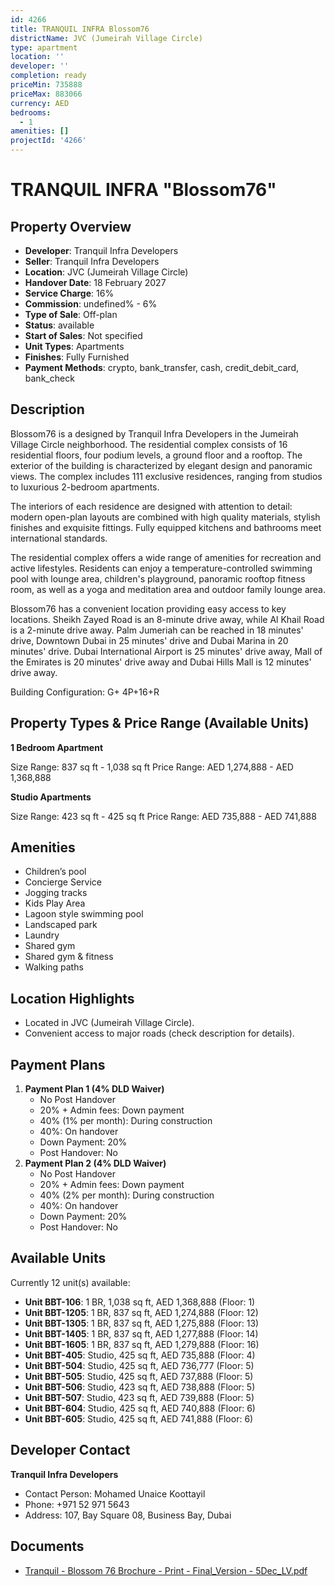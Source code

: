```yaml
---
id: 4266
title: TRANQUIL INFRA Blossom76
districtName: JVC (Jumeirah Village Circle)
type: apartment
location: ''
developer: ''
completion: ready
priceMin: 735888
priceMax: 883066
currency: AED
bedrooms:
  - 1
amenities: []
projectId: '4266'
---
```


# TRANQUIL INFRA "Blossom76"

## Property Overview
- **Developer**: Tranquil Infra Developers
- **Seller**: Tranquil Infra Developers
- **Location**: JVC (Jumeirah Village Circle)
- **Handover Date**: 18 February 2027
- **Service Charge**: 16%
- **Commission**: undefined% - 6%
- **Type of Sale**: Off-plan
- **Status**: available
- **Start of Sales**: Not specified
- **Unit Types**: Apartments
- **Finishes**: Fully Furnished
- **Payment Methods**: crypto, bank_transfer, cash, credit_debit_card, bank_check

## Description
Blossom76 is a designed by Tranquil Infra Developers in the Jumeirah Village Circle neighborhood. The residential complex consists of 16 residential floors, four podium levels, a ground floor and a rooftop. The exterior of the building is characterized by elegant design and panoramic views. The complex includes 111 exclusive residences, ranging from studios to luxurious 2-bedroom apartments.

The interiors of each residence are designed with attention to detail: modern open-plan layouts are combined with high quality materials, stylish finishes and exquisite fittings. Fully equipped kitchens and bathrooms meet international standards.

The residential complex offers a wide range of amenities for recreation and active lifestyles. Residents can enjoy a temperature-controlled swimming pool with lounge area, children's playground, panoramic rooftop fitness room, as well as a yoga and meditation area and outdoor family lounge area.

Blossom76 has a convenient location providing easy access to key locations. Sheikh Zayed Road is an 8-minute drive away, while Al Khail Road is a 2-minute drive away. Palm Jumeriah can be reached in 18 minutes' drive, Downtown Dubai in 25 minutes' drive and Dubai Marina in 20 minutes' drive. Dubai International Airport is 25 minutes' drive away, Mall of the Emirates is 20 minutes' drive away and Dubai Hills Mall is 12 minutes' drive away.

Building Configuration: G+ 4P+16+R

## Property Types & Price Range (Available Units)
**1 Bedroom Apartment**

Size Range: 837 sq ft - 1,038 sq ft
Price Range: AED 1,274,888 - AED 1,368,888

**Studio Apartments**

Size Range: 423 sq ft - 425 sq ft
Price Range: AED 735,888 - AED 741,888

## Amenities
- Children’s pool
- Concierge Service
- Jogging tracks
- Kids Play Area
- Lagoon style swimming pool
- Landscaped park
- Laundry
- Shared gym
- Shared gym & fitness
- Walking paths

## Location Highlights
- Located in JVC (Jumeirah Village Circle).
- Convenient access to major roads (check description for details).

## Payment Plans
1. **Payment Plan 1 (4% DLD Waiver)**
   - No Post Handover
   - 20% + Admin fees: Down payment
   - 40% (1% per month): During construction
   - 40%: On handover
   - Down Payment: 20%
   - Post Handover: No
2. **Payment Plan 2 (4% DLD Waiver)**
   - No Post Handover
   - 20% + Admin fees: Down payment
   - 40% (2% per month): During construction
   - 40%: On handover
   - Down Payment: 20%
   - Post Handover: No

## Available Units
Currently 12 unit(s) available:
- **Unit BBT-106**: 1 BR, 1,038 sq ft, AED 1,368,888 (Floor: 1)
- **Unit BBT-1205**: 1 BR, 837 sq ft, AED 1,274,888 (Floor: 12)
- **Unit BBT-1305**: 1 BR, 837 sq ft, AED 1,275,888 (Floor: 13)
- **Unit BBT-1405**: 1 BR, 837 sq ft, AED 1,277,888 (Floor: 14)
- **Unit BBT-1605**: 1 BR, 837 sq ft, AED 1,279,888 (Floor: 16)
- **Unit BBT-405**: Studio, 425 sq ft, AED 735,888 (Floor: 4)
- **Unit BBT-504**: Studio, 425 sq ft, AED 736,777 (Floor: 5)
- **Unit BBT-505**: Studio, 425 sq ft, AED 737,888 (Floor: 5)
- **Unit BBT-506**: Studio, 423 sq ft, AED 738,888 (Floor: 5)
- **Unit BBT-507**: Studio, 423 sq ft, AED 739,888 (Floor: 5)
- **Unit BBT-604**: Studio, 425 sq ft, AED 740,888 (Floor: 6)
- **Unit BBT-605**: Studio, 425 sq ft, AED 741,888 (Floor: 6)

## Developer Contact
**Tranquil Infra Developers**
- Contact Person: Mohamed Unaice Koottayil
- Phone: +971 52 971 5643
- Address: 107, Bay Square 08, Business Bay, Dubai

## Documents
- [Tranquil - Blossom 76 Brochure - Print - Final_Version - 5Dec_LV.pdf](https://cdn.geniemap.net/2025/01/31/dqcGLn8gvHuJr00CG0vVG3VqkhCU4gCjmKj7jkmS.pdf)
